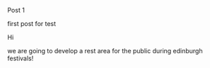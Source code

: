 Post 1

first post for test



Hi 

we are going to develop a rest area for the public during edinburgh festivals!

